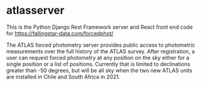 # atlasserver

This is the Python Django Rest Framework server and React front end code for https://fallingstar-data.com/forcedphot/

The ATLAS forced photometry server provides public
access to photometric measurements over the full history of the ATLAS
survey. After registration, a user can request forced photometry at
any position on the sky either for a single position or a list of positions.
Currently that is limited to declinations greater than -50 degrees, but will be
all sky when the two new ATLAS units are installed in Chile and South Africa in 2021.

